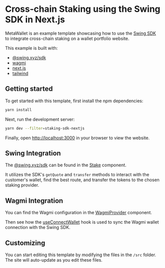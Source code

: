 # Cross-chain Staking using the Swing SDK in Next.js

MetaWallet is an example template showcasing how to use the [Swing SDK](https://developers.swing.xyz/reference/sdk) to integrate cross-chain staking on a wallet portfolio website.

This example is built with:

- [@swing.xyz/sdk](https://developers.swing.xyz/reference/sdk)
- [wagmi](https://wagmi.sh/react/getting-started)
- [next.js](https://nextjs.org)
- [tailwind](https://tailwindcss.com)

## Getting started

To get started with this template, first install the npm dependencies:

```bash
yarn install
```

Next, run the development server:

```bash
yarn dev --filter=staking-sdk-nextjs
```

Finally, open [http://localhost:3000](http://localhost:3000) in your browser to view the website.

## Swing Integration

The [@swing.xyz/sdk](https://developers.swing.xyz/reference/sdk) can be found in the [Stake](./src/components/Stake.tsx) component.

It utilizes the SDK's `getQuote` and `transfer` methods to interact with the customer's wallet, find the best route, and transfer the tokens to the chosen staking provider.

## Wagmi Integration

You can find the Wagmi configuration in the [WagmiProvider](./src/components/WagmiProvider.tsx) component.

Then see how the [useConnectWallet](./src/hooks/useConnectWallet.tsx) hook is used to sync the Wagmi wallet connection with the Swing SDK.

## Customizing

You can start editing this template by modifying the files in the `/src` folder. The site will auto-update as you edit these files.

